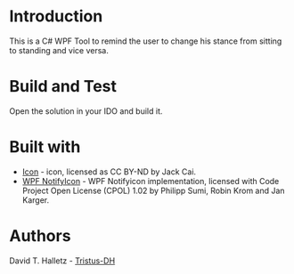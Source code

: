 # Introduction 

This is a C# WPF Tool to remind the user to change his stance from sitting to standing and vice versa.


# Build and Test

Open the solution in your IDO and build it. 


# Built with

* [Icon](https://findicons.com/icon/177288/clock) - icon, licensed as CC BY-ND by Jack Cai. 
* [WPF NotifyIcon](https://github.com/hardcodet/wpf-notifyicon) - WPF Notifyicon implementation, licensed with Code Project Open License (CPOL) 1.02 by Philipp Sumi, Robin Krom and Jan Karger.


# Authors

David T. Halletz - [Tristus-DH](https://github.com/Tristus-DH)
